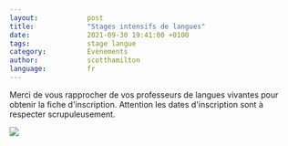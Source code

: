 ```yaml
---
layout:            post
title:             "Stages intensifs de langues"
date:              2021-09-30 19:41:00 +0100
tags:              stage langue
category:          Évènements
author:            scotthamilton
language:          fr
---
```


Merci de vous rapprocher de vos professeurs de langues vivantes pour obtenir la fiche d'inscription.
Attention les dates d'inscription sont à respecter scrupuleusement.

<div class="large">
  <img src="{{ "/media/img/MONET/StageDeLangues.jpg" | absolute_url }}" />
</div>
